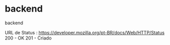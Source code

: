 # backend
backend

URL de Status : https://developer.mozilla.org/pt-BR/docs/Web/HTTP/Status
200 - OK
201 - Criado 